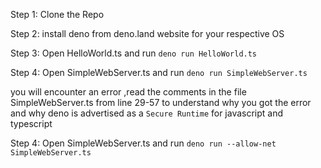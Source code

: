Step 1: Clone the Repo

Step 2: install deno from deno.land website for your respective OS

Step 3: Open HelloWorld.ts and run `deno run HelloWorld.ts`

Step 4: Open SimpleWebServer.ts and run `deno run SimpleWebServer.ts`

you will encounter an error ,read the comments in the file SimpleWebServer.ts from line 29-57 to understand why you got the error and why deno is advertised as
a `Secure Runtime` for javascript and typescript

Step 4: Open SimpleWebServer.ts and run `deno run --allow-net SimpleWebServer.ts`
